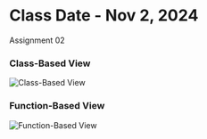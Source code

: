 # Class Date - Nov 2, 2024

Assignment 02


### Class-Based View
![Class-Based View](https://i.ibb.co/kBHsG8x/class.png)

### Function-Based View
![Function-Based View](https://i.ibb.co/PNyRsk8/fnc.png)
